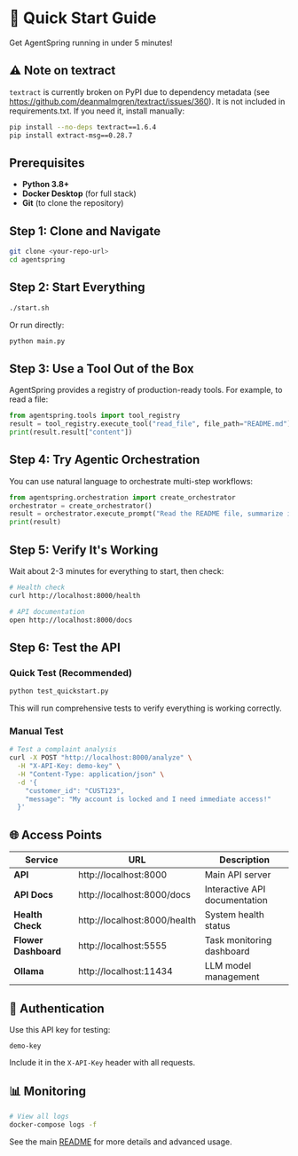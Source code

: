 # 🚀 Quick Start Guide

Get AgentSpring running in under 5 minutes!

## ⚠️ Note on textract
`textract` is currently broken on PyPI due to dependency metadata (see https://github.com/deanmalmgren/textract/issues/360). It is not included in requirements.txt. If you need it, install manually:

```bash
pip install --no-deps textract==1.6.4
pip install extract-msg==0.28.7
```

## Prerequisites
- **Python 3.8+**
- **Docker Desktop** (for full stack)
- **Git** (to clone the repository)

## Step 1: Clone and Navigate
```bash
git clone <your-repo-url>
cd agentspring
```

## Step 2: Start Everything
```bash
./start.sh
```
Or run directly:
```bash
python main.py
```

## Step 3: Use a Tool Out of the Box
AgentSpring provides a registry of production-ready tools. For example, to read a file:

```python
from agentspring.tools import tool_registry
result = tool_registry.execute_tool("read_file", file_path="README.md")
print(result.result["content"])
```

## Step 4: Try Agentic Orchestration
You can use natural language to orchestrate multi-step workflows:

```python
from agentspring.orchestration import create_orchestrator
orchestrator = create_orchestrator()
result = orchestrator.execute_prompt("Read the README file, summarize it, and send the summary to Slack.")
print(result)
```

## Step 5: Verify It's Working

Wait about 2-3 minutes for everything to start, then check:

```bash
# Health check
curl http://localhost:8000/health

# API documentation
open http://localhost:8000/docs
```

## Step 6: Test the API

### Quick Test (Recommended)
```bash
python test_quickstart.py
```
This will run comprehensive tests to verify everything is working correctly.

### Manual Test
```bash
# Test a complaint analysis
curl -X POST "http://localhost:8000/analyze" \
  -H "X-API-Key: demo-key" \
  -H "Content-Type: application/json" \
  -d '{
    "customer_id": "CUST123",
    "message": "My account is locked and I need immediate access!"
  }'
```

## 🌐 Access Points

| Service | URL | Description |
|---------|-----|-------------|
| **API** | http://localhost:8000 | Main API server |
| **API Docs** | http://localhost:8000/docs | Interactive API documentation |
| **Health Check** | http://localhost:8000/health | System health status |
| **Flower Dashboard** | http://localhost:5555 | Task monitoring dashboard |
| **Ollama** | http://localhost:11434 | LLM model management |

## 🔑 Authentication

Use this API key for testing:
```
demo-key
```
Include it in the `X-API-Key` header with all requests.

## 📊 Monitoring

```bash
# View all logs
docker-compose logs -f
```

See the main [README](README.md) for more details and advanced usage. 